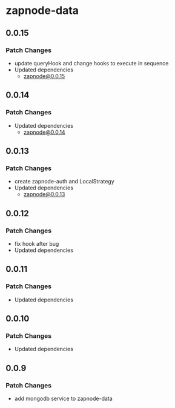 # zapnode-data

## 0.0.15

### Patch Changes

- update queryHook and change hooks to execute in sequence
- Updated dependencies
  - zapnode@0.0.15

## 0.0.14

### Patch Changes

- Updated dependencies
  - zapnode@0.0.14

## 0.0.13

### Patch Changes

- create zapnode-auth and LocalStrategy
- Updated dependencies
  - zapnode@0.0.13

## 0.0.12

### Patch Changes

- fix hook after bug
- Updated dependencies

## 0.0.11

### Patch Changes

- Updated dependencies

## 0.0.10

### Patch Changes

- Updated dependencies

## 0.0.9

### Patch Changes

- add mongodb service to zapnode-data
